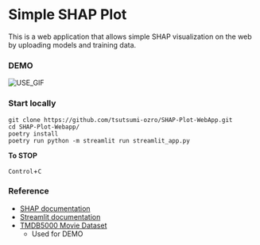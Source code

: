 # Simple SHAP Plot

This is a web application that allows simple SHAP visualization on the web by uploading models and training data.
### DEMO

![USE_GIF](https://media.giphy.com/media/Gopfxc68lHon7gmOxh/giphy.gif)


### Start locally

```
git clone https://github.com/tsutsumi-ozro/SHAP-Plot-WebApp.git
cd SHAP-Plot-Webapp/
poetry install
poetry run python -m streamlit run streamlit_app.py
```

**To STOP**

`Control`+`C`


### Reference
- [SHAP documentation](https://shap.readthedocs.io/en/latest/index.html#)<br>
- [Streamlit documentation](https://docs.streamlit.io/)
- [TMDB5000 Movie Dataset](https://www.kaggle.com/datasets/tmdb/tmdb-movie-metadata)
  - Used for DEMO

